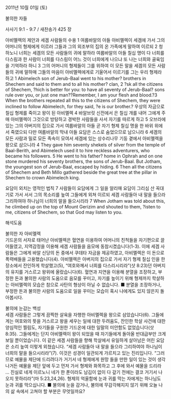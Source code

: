 2011년 10월 01일 (토)

불의한 자들



사사기 9:1 - 9:7 / 새찬송가 425 장


아비멜렉의 제안과 세겜 사람들의 수용
1 여룹바알의 아들 아비멜렉이 세겜에 가서 그의 어머니의 형제에게 이르러 그들과 그의 외조부의 집의 온 가족에게 말하여 이르되 2 청하노니 너희는 세겜의 모든 사람들의 귀에 말하라 여룹바알의 아들 칠십 명이 다 너희를 다스림과 한 사람이 너희를 다스림이 어느 것이 너희에게 나으냐 또 나는 너희와 골육임을 기억하라 하니 3 그의 어머니의 형제들이 그를 위하여 이 모든 말을 세겜의 모든 사람들의 귀에 말하매 그들의 마음이 아비멜렉에게로 기울어서 이르기를 그는 우리 형제라 하고
1 Abimelech son of Jerub-Baal went to his mother? brothers in Shechem and said to them and to all his mother? clan, 2 ?sk all the citizens of Shechem, ?hich is better for you: to have all seventy of Jerub-Baal? sons rule over you, or just one man??Remember, I am your flesh and blood.?3 When the brothers repeated all this to the citizens of Shechem, they were inclined to follow Abimelech, for they said, ?e is our brother.?
우상의 자금으로 칠십 형제를 죽이고 왕이 된 아비멜렉
4 바알브릿 신전에서 은 칠십 개를 내어 그에게 주매 아비멜렉이 그것으로 방탕하고 경박한 사람들을 사서 자기를 따르게 하고 5 오브라에 있는 그의 아버지의 집으로 가서 여룹바알의 아들 곧 자기 형제 칠십 명을 한 바위 위에서 죽였으되 다만 여룹바알의 막내 아들 요담은 스스로 숨었으므로 남으니라 6 세겜의 모든 사람과 밀로 모든 족속이 모여서 세겜에 있는 상수리나무 기둥 곁에서 아비멜렉을 왕으로 삼으니라
4 They gave him seventy shekels of silver from the temple of Baal-Berith, and Abimelech used it to hire reckless adventurers, who became his followers. 5 He went to his father? home in Ophrah and on one stone murdered his seventy brothers, the sons of Jerub-Baal. But Jotham, the youngest son of Jerub-Baal, escaped by hiding. 6 Then all the citizens of Shechem and Beth Millo gathered beside the great tree at the pillar in Shechem to crown Abimelech king.

요담이 외치는 영적인 법칙
7 사람들이 요담에게 그 일을 알리매 요담이 그리심 산 꼭대기로 가서 서서 그의 목소리를 높여 그들에게 외쳐 이르되 세겜 사람들아 내 말을 들으라 그리하여야 하나님이 너희의 말을 들으시리라
7 When Jotham was told about this, he climbed up on the top of Mount Gerizim and shouted to them, ?isten to me, citizens of Shechem, so that God may listen to you.

해석도움





불의한 자 아비멜렉  
기드온의 서자로 태어난 아비멜렉은 혈연을 이용하여 어머니의 친척들을 자기편으로 끌어들였고, 지역감정을 이용해 세겜 사람들을 음모에 동참시켰습니다(1-3). 이에 세겜 사람들은 그에게 바알 신당의 돈 중에서 쿠데타 자금을 제공하였고, 아비멜렉은 이 돈으로 폭력배들을 고용했습니다(4). 아비멜렉은 아버지의 집으로 가서 자기 형제 칠십 인을 한 장소에서 잔인하게 학살했고(5), “여호와께서 너희를 다스리시리라”(삿 8:23)던 아버지의 유지를 거스르고 왕위에 올랐습니다(6). 혈연과 지연을 이용해 분열을 조장하고, 부정한 돈과 불의한 사람의 도움으로 음모를 꾸미고, 자기를 높이기 위해 형제까지 학살하는 아비멜렉의 모습은 참으로 사탄의 형상이 아닐 수 없습니다.
■ 분열을 조장하거나, 부정한 돈과 불의한 사람의 도움으로 일을 꾸미는 모습이 혹시 나에게도 있지 않은지 돌아봅시다.

불의에 눈감는 백성  
세겜 사람들은 그렇게 끔찍한 살육을 자행한 아비멜렉을 왕으로 삼았습니다(6). 그들에게는 여호와의 뜻을 거스르고 왕을 세우는 일에 대한 두려움도, 잔인한 학살 사건에 대한 양심적인 찔림도, 자기들을 구원한 기드온에 대한 일말의 미안함도 없었습니다(삿 8:35). 그들에게는 단지 아비멜렉이 왕이 되었을 때 자기들에게 돌아올 반대급부만 크게 보일 뿐이었습니다. 이 같은 세겜 사람들을 향해 학살에서 유일하게 살아남은 어린 요담은 소리 높여 이렇게 외쳤습니다. “세겜 사람들아 내 말을 들으라 그리하여야 하나님이 너희의 말을 들으시리라”(7). 이것은 성경이 일관되게 가르치고 있는 진리입니다. “그러므로 예물을 제단에 드리려다가 거기서 네 형제에게 원망 들을 만한 일이 있는 것이 생각나거든 예물을 제단 앞에 두고 먼저 가서 형제와 화목하고 그 후에 와서 예물을 드리라 … 진실로 네게 이르노니 네가 한 푼이라도 남김이 없이 다 갚기 전에는 결코 거기서 나오지 못하리라”(마 5:23,24,26). 형제의 억울함에 눈과 귀를 막는 자에게는 하나님도 눈과 귀를 막으십니다.
■ 불의에 눈을 감거나, 불의에 무감각해지지 않기 위해 오늘 나의 삶 속에서 고쳐야 할 부분은 무엇일까요?